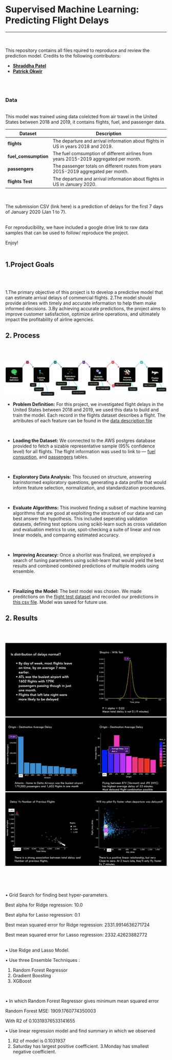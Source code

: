 # Supervised Machine Learning: Predicting Flight Delays 

---
<br>
<br>
This repository contains all files rquired to reproduce and review the prediction model.
Credits to the following contributors:

- [**Shraddha Patel** ](https://github.com/SHRADDHAYOGIN/)
- [**Patrick Okwir** ](https://github.com/pokwir)

<br>
<br>

### Data
<br>
This model was trained using data colelcted from air travel in the United States between 2018 and 2019, it contains flights, fuel, and passenger data. 

|Dataset   | Description   |
|---|---|
|**flights**   |The departure and arrival information about flights in US in years 2018 and 2019.   |
|**fuel_comsumption**   |The fuel comsumption of different airlines from years 2015-2019 aggregated per month.   |
|**passengers**   |The passenger totals on different routes from years 2015-2019 aggregated per month.   |
| **flights Test**   |The departure and arrival information about flights in US in January 2020.   |

<br>
<br>
The submission CSV (link here) is a prediction of delays for the first 7 days of January 2020 (Jan 1 to 7).
<br>
<br>

For reproducibility, we have included a google drive link to raw data samples that can be used to follow/ reproduce the project. 
<br>

Enjoy!
<br>
<br>

## 1.Project Goals
<br>
<br>

 1.The primary objective of this project is to develop a predictive model  that can estimate arrival delays of commercial flights.
 2.The model should provide airlines with timely and accurate information to help them make informed decisions.
 3.By achieving accurate predictions, the project aims to improve customer satisfaction, optimize airline operations, and ultimately impact the profitability of airline agencies.


## 2. Process
<br>
<br>

![Image](Images/Process.png)

- **Problem Definition:** For this project, we investigated flight delays in the United States between 2018 and 2019, we used this data to build and train the model. Each record in the flights dataset describes a flight. The artributes of each feature can be found in the [data description file](https://github.com/lighthouse-labs/mid-term-project-I/blob/master/data_description.md)
<br>

- **Loading the Dataset:** We connected to the AWS postgres database provided to fetch a sizable representative sample (95% confidence level) for all flights. The flight information was used to link to — [fuel consuption](https://github.com/lighthouse-labs/mid-term-project-I/blob/master/data_description.md), and [passengers](https://github.com/lighthouse-labs/mid-term-project-I/blob/master/data_description.md) tables. 
<br>

- **Exploratory Data Analysis:** This focused on structure, answering barinstormed exploratory questions, generating a data profile that would inform feature selection, normalization, and standardization procedures. 
<br>

- **Evaluate Algorithms:** This involved  finding a subset of machine learning algorithms that are good at exploiting the structure of our data and can best answer the hypothesis. This included seperating validation datasets, defining test options using scikit-learn such as cross validation and evaluation metrics to use, spot-checking a suite of linear and non linear models, and comparing estimated accuracy. 
<br>

- **Improving Accuracy:** Once a shorlist was finalized, we employed a search of tuning parameters using scikit-learn that would yield the best results and combined combined predictions of multiple models using ensemble. 
<br>

- **Finalizing the Model:** The best model was chosen. We made preditctions on the [flight test dataset]() and recorded our predictions in [this csv file](). Model was saved for future use. 
  

## 2. Results
<br>
<br>

![Image](Images/EDA1.png)
![Image](Images/EDA2.png)
![Image](Images/EDA3.png)

<br>
<br>
<br>

• Grid Search for finding best hyper-parameters.

Best alpha for Ridge regression: 10.0

Best alpha for Lasso regression: 0.1

Best mean squared error for Ridge regression: 2331.9914636271724

Best mean squared error for Lasso regression: 2332.42623882772
<br>
<br>

• Use Ridge and Lasso Model.

• Use three Ensemble Techniques :
1) Random Forest Regressor
2) Gradient 
Boosting 
3) XGBoost 
<br>

• In which Random Forest Regressor gives minimum mean squared error
  
  Random Forest MSE: 1909.1760774350003

  With R2 of 0.10319376533141655
<br>

• Use linear regression model and find summary in which we observed
1) R2 of model is 0.1031937
2) Saturday has largest positive coefficient.
3.Monday has smallest negative coefficient.







